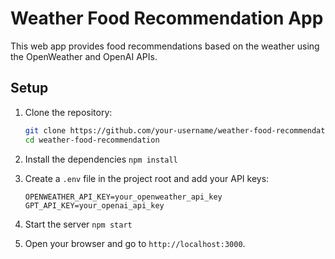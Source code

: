 # Weather Food Recommendation App

This web app provides food recommendations based on the weather using the OpenWeather and OpenAI APIs.

## Setup

1. Clone the repository:

   ```sh
   git clone https://github.com/your-username/weather-food-recommendation.git
   cd weather-food-recommendation


2. Install the dependencies
    `npm install`


3. Create a `.env` file in the project root and add your API keys:
    ```
    OPENWEATHER_API_KEY=your_openweather_api_key
    GPT_API_KEY=your_openai_api_key
    ```


4. Start the server
    `npm start`


5. Open your browser and go to `http://localhost:3000`.
